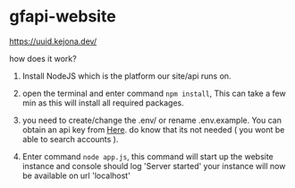 # gfapi-website

https://uuid.kejona.dev/ 

how does it work?

1) Install NodeJS which is the platform our site/api runs on.

2) open the terminal and enter command `npm install`, This can take a few min as this will install all required packages.

3) you need to create/change the .env/ or rename .env.example. You can obtain an api key from [Here](https://xbl.io/guides/creating_apps). do know that its not needed ( you wont be able to search accounts ).

4) Enter command `node app.js`, this command will start up the website instance and console should log 'Server started' your instance will now be available on url 'localhost'
